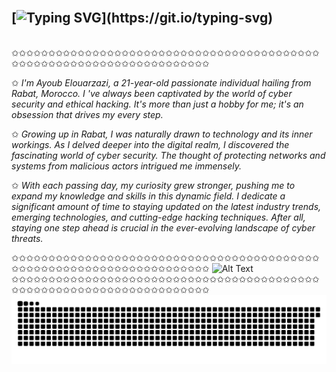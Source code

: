 ## </br>[![Typing SVG](https://readme-typing-svg.demolab.com?font=Fira+Code&size=35&pause=1000&color=FEE135&width=435&lines=HEY+THERE!)](https://git.io/typing-svg)


</br>
 ✩✩✩✩✩✩✩✩✩✩✩✩✩✩✩✩✩✩✩✩✩✩✩✩✩✩✩✩✩✩✩✩✩✩✩✩✩✩✩✩✩✩✩✩✩✩✩✩✩✩✩✩✩✩✩✩✩✩✩✩✩✩✩✩✩✩✩✩✩
 
✩    *I'm Ayoub Elouarzazi, a 21-year-old passionate individual hailing from Rabat, Morocco. I
've always been captivated by the world of cyber security and ethical hacking. It's more than just a
 hobby for me; it's an obsession that drives my every step.*

✩    *Growing up in Rabat, I was naturally drawn to technology and its inner workings. As I delved deeper
 into the digital realm, I discovered the fascinating world of cyber security. The thought of
 protecting networks and systems from malicious actors intrigued me immensely.*

✩    *With each passing day, my curiosity grew stronger, pushing me to expand my knowledge and skills in
 this dynamic field. I dedicate a significant amount of time to staying updated on the latest
 industry trends, emerging technologies, and cutting-edge hacking techniques. After all, staying one
 step ahead is crucial in the ever-evolving landscape of cyber threats.*

 ✩✩✩✩✩✩✩✩✩✩✩✩✩✩✩✩✩✩✩✩✩✩✩✩✩✩✩✩✩✩✩✩✩✩✩✩✩✩✩✩✩✩✩✩✩✩✩✩✩✩✩✩✩✩✩✩✩✩✩✩✩✩✩✩✩✩✩✩✩
   ![Alt Text](https://repository-images.githubusercontent.com/588181932/e36ec678-7984-4cdd-8e4c-a3932772ff8e) 
 ✩✩✩✩✩✩✩✩✩✩✩✩✩✩✩✩✩✩✩✩✩✩✩✩✩✩✩✩✩✩✩✩✩✩✩✩✩✩✩✩✩✩✩✩✩✩✩✩✩✩✩✩✩✩✩✩✩✩✩✩✩✩✩✩✩✩✩✩✩
 ![Snake animation](WANTED.svg)

